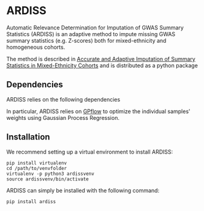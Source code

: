 # ARDISS

Automatic Relevance Determination for Imputation of GWAS Summary Statistics (ARDISS) is an adaptive method to impute
missing GWAS summary statistics (e.g. Z-scores) both for mixed-ethnicity and homogeneous cohorts.

The method is described in [Accurate and Adaptive Imputation of Summary Statistics in Mixed-Ethnicity Cohorts](https://test)
and is distributed as a python package

## Dependencies

ARDISS relies on the following dependencies

In particular, ARDISS relies on [GPflow](https://github.com/GPflow/GPflow) to optimize the individual samples' weights
using Gaussian Process Regression.

## Installation

We recommend setting up a virtual environment to install ARDISS:
```
pip install virtualenv
cd /path/to/venvfolder
virtualenv -p python3 ardissvenv
source ardissvenv/bin/activate
```

ARDISS can simply be installed with the following command:

```
pip install ardiss
```